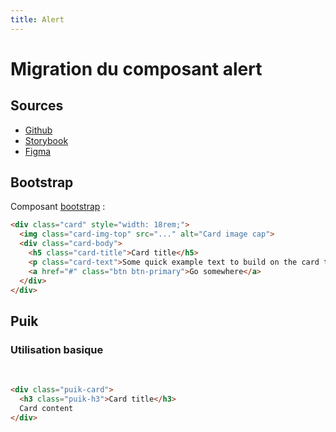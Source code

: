```yaml
---
title: Alert
---
```


# Migration du composant alert

## Sources

- [Github](https://github.com/PrestaShopCorp/puik/tree/main/packages/components/card)
- [Storybook](https://uikit.prestashop.com/?path=/story/components-card--default)
- [Figma](https://www.figma.com/file/CUc5n1r2UIH30Tqec5DOvN/PrestaShop-Design-Kit?node-id=2565-15829&t=5pJry8GttTJVSJfC-0)
<!-- - [Zeroheight]() -->

## Bootstrap

Composant [bootstrap](https://getbootstrap.com/docs/4.0/components/card/) :

```html
<div class="card" style="width: 18rem;">
  <img class="card-img-top" src="..." alt="Card image cap">
  <div class="card-body">
    <h5 class="card-title">Card title</h5>
    <p class="card-text">Some quick example text to build on the card title and make up the bulk of the card's content.</p>
    <a href="#" class="btn btn-primary">Go somewhere</a>
  </div>
</div>
```

## Puik

### Utilisation basique

<br>

```html
<div class="puik-card">
  <h3 class="puik-h3">Card title</h3>
  Card content
</div>
```
